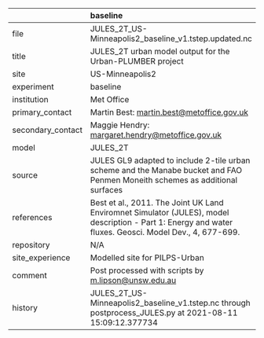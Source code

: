 |                   | baseline                                                                                                                                                |
|:------------------|:--------------------------------------------------------------------------------------------------------------------------------------------------------|
| file              | JULES_2T_US-Minneapolis2_baseline_v1.tstep.updated.nc                                                                                                   |
| title             | JULES_2T urban model output for the Urban-PLUMBER project                                                                                               |
| site              | US-Minneapolis2                                                                                                                                         |
| experiment        | baseline                                                                                                                                                |
| institution       | Met Office                                                                                                                                              |
| primary_contact   | Martin Best: martin.best@metoffice.gov.uk                                                                                                               |
| secondary_contact | Maggie Hendry: margaret.hendry@metoffice.gov.uk                                                                                                         |
| model             | JULES_2T                                                                                                                                                |
| source            | JULES GL9 adapted to include 2-tile urban scheme and the Manabe bucket and FAO Penmen Moneith schemes as additional surfaces                            |
| references        | Best et al., 2011. The Joint UK Land Enviromnet Simulator (JULES), model description - Part 1: Energy and water fluxes. Geosci. Model Dev., 4, 677-699. |
| repository        | N/A                                                                                                                                                     |
| site_experience   | Modelled site for PILPS-Urban                                                                                                                           |
| comment           | Post processed with scripts by m.lipson@unsw.edu.au                                                                                                     |
| history           | JULES_2T_US-Minneapolis2_baseline_v1.tstep.nc through postprocess_JULES.py at 2021-08-11 15:09:12.377734                                                |
